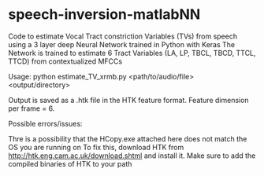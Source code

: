 # speech-inversion-matlabNN
Code to estimate Vocal Tract constriction Variables (TVs) from speech using a 3 layer deep Neural Network trained in Python with Keras
The Network is trained to estimate 6 Tract Variables (LA, LP, TBCL, TBCD, TTCL, TTCD) from contextualized MFCCs

Usage:
python estimate_TV_xrmb.py \<path/to/audio/file> \<output/directory>

Output is saved as a .htk file in the HTK feature format. Feature dimension per frame = 6.

Possible errors/issues:

Thre is a possibility that the HCopy.exe attached here does not match the OS you are running on
To fix this, download HTK from http://htk.eng.cam.ac.uk/download.shtml
and install it. Make sure to add the compiled binaries of HTK to your path
